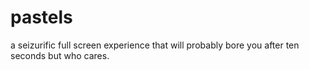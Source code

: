 # pastels

a seizurific full screen experience that will probably bore you after ten seconds but who cares.